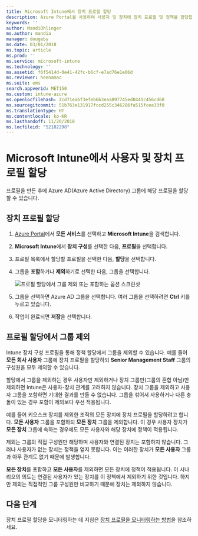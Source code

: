 ```yaml
---
title: Microsoft Intune에서 장치 프로필 할당
description: Azure Portal을 사용하여 사용자 및 장치에 장치 프로필 및 정책을 할당합니다. Microsoft Intune에서 프로필 할당으로부터 그룹을 제외하는 방법에 대해 알아봅니다.
keywords: ''
author: MandiOhlinger
ms.author: mandia
manager: dougeby
ms.date: 03/01/2018
ms.topic: article
ms.prod: ''
ms.service: microsoft-intune
ms.technology: ''
ms.assetid: f6f5414d-0e41-42fc-b6cf-e7ad76e1e06d
ms.reviewer: heenamac
ms.suite: ems
search.appverid: MET150
ms.custom: intune-azure
ms.openlocfilehash: 2cd71eabf3efeb6b3eaa897745ed0441c456cd60
ms.sourcegitcommit: 51b763e131917fccd255c346286fa515fcee33f0
ms.translationtype: HT
ms.contentlocale: ko-KR
ms.lasthandoff: 11/20/2018
ms.locfileid: "52182298"
---
```

# <a name="assign-user-and-device-profiles-in-microsoft-intune"></a>Microsoft Intune에서 사용자 및 장치 프로필 할당

프로필을 만든 후에 Azure AD(Azure Active Directory) 그룹에 해당 프로필을 할당할 수 있습니다.

## <a name="assign-a-device-profile"></a>장치 프로필 할당

1. [Azure Portal](https://portal.azure.com)에서 **모든 서비스**를 선택하고 **Microsoft Intune**을 검색합니다.
2. **Microsoft Intune**에서 **장치 구성**를 선택한 다음, **프로필**을 선택합니다.
3. 프로필 목록에서 할당할 프로필을 선택한 다음, **할당**을 선택합니다.
4. 그룹을 **포함**하거나 **제외**하기로 선택한 다음, 그룹을 선택합니다.  

    ![프로필 할당에서 그룹 제외 또는 포함하는 옵션 스크린샷](./media/group-include-exclude.png)

5. 그룹을 선택하면 Azure AD 그룹을 선택합니다. 여러 그룹을 선택하려면 **Ctrl** 키를 누르고 있습니다.
6. 작업이 완료되면 **저장**을 선택합니다.

## <a name="exclude-groups-from-a-profile-assignment"></a>프로필 할당에서 그룹 제외

Intune 장치 구성 프로필을 통해 정책 할당에서 그룹을 제외할 수 있습니다. 예를 들어 **모든 회사 사용자** 그룹에 장치 프로필을 할당하되 **Senior Management Staff** 그룹의 구성원을 모두 제외할 수 있습니다.

할당에서 그룹을 제외하는 경우 사용자만 제외하거나 장치 그룹만(그룹의 혼합 아님)만 제외하면 Intune은 사용자-장치 관계를 고려하지 않습니다. 장치 그룹을 제외하고 사용자 그룹을 포함하면 기대한 결과를 만들 수 없습니다. 그룹을 섞어서 사용하거나 다른 충돌이 있는 경우 포함이 제외보다 우선 적용됩니다.

예를 들어 키오스크 장치를 제외한 조직의 모든 장치에 장치 프로필을 할당하려고 합니다. **모든 사용자** 그룹을 포함하되 **모든 장치** 그룹을 제외합니다. 이 경우 사용자 장치가 **모든 장치** 그룹에 속하는 경우에도 모든 사용자와 해당 장치에 정책이 적용됩니다.

제외는 그룹의 직접 구성원만 해당하며 사용자와 연결된 장치는 포함하지 않습니다. 그러나 사용자가 없는 장치는 정책을 얻지 못합니다. 이는 이러한 장치가 **모든 사용자** 그룹과 아무 관계도 없기 때문에 발생합니다.

**모든 장치**를 포함하고 **모든 사용자**를 제외하면 모든 장치에 정책이 적용됩니다. 이 시나리오의 의도는 연결된 사용자가 있는 장치를 이 정책에서 제외하기 위한 것입니다. 하지만 제외는 직접적인 그룹 구성원만 비교하기 때문에 장치는 제외하지 않습니다.

## <a name="next-steps"></a>다음 단계
장치 프로필 할당을 모니터링하는 데 지침은 [장치 프로필을 모니터링하는 방법](device-profile-monitor.md)을 참조하세요.
